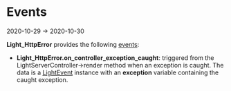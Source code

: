 Events
===========
2020-10-29 -> 2020-10-30







**Light_HttpError** provides the following [events](https://github.com/lingtalfi/Light/blob/master/personal/mydoc/pages/events.md):


- **Light_HttpError.on_controller_exception_caught**: triggered from the LightServerController->render method when an exception is caught.
        The data is a [LightEvent](https://github.com/lingtalfi/Light/blob/master/doc/api/Ling/Light/Events/LightEvent.md) instance with an **exception** variable containing the caught exception. 